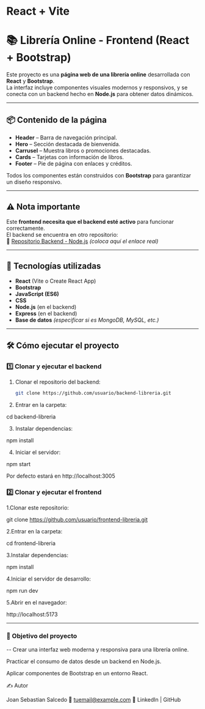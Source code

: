 # React + Vite

# 📚 Librería Online - Frontend (React + Bootstrap)

Este proyecto es una **página web de una librería online** desarrollada con **React** y **Bootstrap**.  
La interfaz incluye componentes visuales modernos y responsivos, y se conecta con un backend hecho en **Node.js** para obtener datos dinámicos.

---

## 📦 Contenido de la página

- **Header** – Barra de navegación principal.
- **Hero** – Sección destacada de bienvenida.
- **Carrusel** – Muestra libros o promociones destacadas.
- **Cards** – Tarjetas con información de libros.
- **Footer** – Pie de página con enlaces y créditos.

Todos los componentes están construidos con **Bootstrap** para garantizar un diseño responsivo.

---

## ⚠ Nota importante
Este **frontend necesita que el backend esté activo** para funcionar correctamente.  
El backend se encuentra en otro repositorio:  
🔗 [Repositorio Backend - Node.js](https://github.com/joansalcedo1/ejercicio_Back_libreria_react) *(coloca aquí el enlace real)*

---

## 🚀 Tecnologías utilizadas
- **React** (Vite o Create React App)
- **Bootstrap**
- **JavaScript (ES6)**
- **CSS**
- **Node.js** (en el backend)
- **Express** (en el backend)
- **Base de datos** *(especificar si es MongoDB, MySQL, etc.)*

---

## 🛠 Cómo ejecutar el proyecto

### 1️⃣ Clonar y ejecutar el backend
1. Clonar el repositorio del backend:
   ```bash
   git clone https://github.com/usuario/backend-libreria.git
2. Entrar en la carpeta:

cd backend-libreria


3. Instalar dependencias:

npm install


4. Iniciar el servidor:

npm start

Por defecto estará en http://localhost:3005 


### 2️⃣ Clonar y ejecutar el frontend

1.Clonar este repositorio:

git clone https://github.com/usuario/frontend-libreria.git


2.Entrar en la carpeta:

cd frontend-libreria


3.Instalar dependencias:

npm install


4.Iniciar el servidor de desarrollo:

npm run dev


5.Abrir en el navegador:

http://localhost:5173

---

### 🎯 Objetivo del proyecto
--
Crear una interfaz web moderna y responsiva para una librería online.

Practicar el consumo de datos desde un backend en Node.js.

Aplicar componentes de Bootstrap en un entorno React.

✍ Autor

Joan Sebastian Salcedo
📧 tuemail@example.com
🔗 LinkedIn | GitHub
